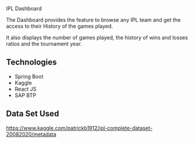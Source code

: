 IPL Dashboard

The Dashboard provides the feature to browse any IPL team and get the access to their History of the games played.

It also displays the number of games played, the history of wins and losses ratios and the tournament year.





## Technologies

* Spring Boot
* Kaggle
* React JS
* SAP BTP

## Data Set Used
https://www.kaggle.com/patrickb1912/ipl-complete-dataset-20082020/metadata 
